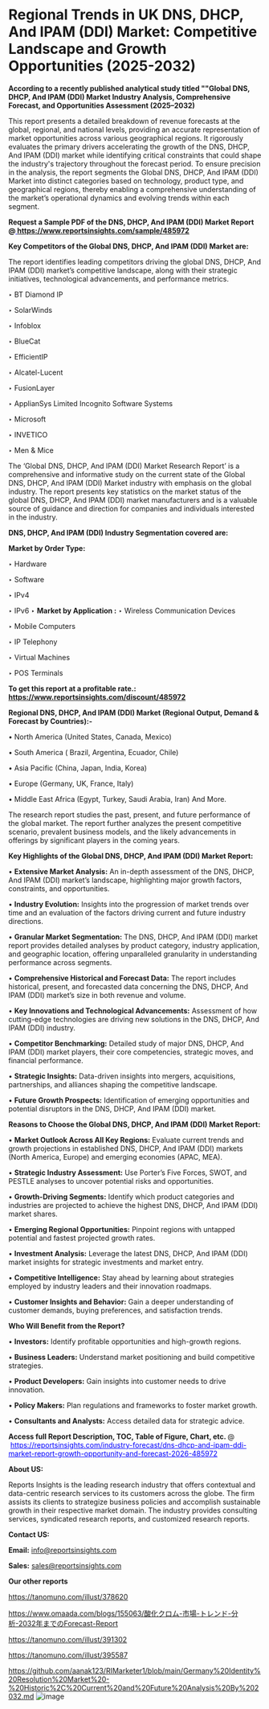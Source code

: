 # Regional Trends in UK DNS, DHCP, And IPAM (DDI) Market: Competitive Landscape and Growth Opportunities (2025-2032)

<strong>According to a recently published analytical study titled ""Global DNS, DHCP, And IPAM (DDI) Market Industry Analysis, Comprehensive Forecast, and Opportunities Assessment (2025–2032)</strong>

This report presents a detailed breakdown of revenue forecasts at the global, regional, and national levels, providing an accurate representation of market opportunities across various geographical regions. It rigorously evaluates the primary drivers accelerating the growth of the DNS, DHCP, And IPAM (DDI) market while identifying critical constraints that could shape the industry's trajectory throughout the forecast period. To ensure precision in the analysis, the report segments the Global DNS, DHCP, And IPAM (DDI) Market into distinct categories based on technology, product type, and geographical regions, thereby enabling a comprehensive understanding of the market’s operational dynamics and evolving trends within each segment.

<strong>Request a Sample PDF of the DNS, DHCP, And IPAM (DDI) Market Report </strong><strong>@<a href=https://www.reportsinsights.com/sample/485972 style=color:#0000ff;> https://www.reportsinsights.com/sample/485972</a></strong></font>

<strong>Key Competitors of the Global DNS, DHCP, And IPAM (DDI) Market are:</strong>

The report identifies leading competitors driving the global DNS, DHCP, And IPAM (DDI) market’s competitive landscape, along with their strategic initiatives, technological advancements, and performance metrics.

‣ BT Diamond IP

‣ SolarWinds

‣ Infoblox

‣ BlueCat

‣ EfficientIP

‣ Alcatel-Lucent

‣ FusionLayer

‣ ApplianSys Limited
 Incognito Software Systems

‣ Microsoft

‣ INVETICO

‣ Men & Mice

The ‘Global DNS, DHCP, And IPAM (DDI) Market Research Report’ is a comprehensive and informative study on the current state of the Global DNS, DHCP, And IPAM (DDI) Market industry with emphasis on the global industry. The report presents key statistics on the market status of the global DNS, DHCP, And IPAM (DDI) market manufacturers and is a valuable source of guidance and direction for companies and individuals interested in the industry.

<strong>DNS, DHCP, And IPAM (DDI) Industry Segmentation covered are:</strong>

<strong>Market by Order Type: </strong>

‣ Hardware

‣ Software

‣ IPv4

‣ IPv6
‣ 
<strong>Market by Application :</strong>
‣ Wireless Communication Devices

‣ Mobile Computers

‣ IP Telephony

‣ Virtual Machines

‣ POS Terminals

<strong>To get this report at a profitable rate.: <a href=https://www.reportsinsights.com/discount/485972 style=color:#0000ff;>https://www.reportsinsights.com/discount/485972</a></strong></font>

<strong>Regional DNS, DHCP, And IPAM (DDI) Market (Regional Output, Demand &amp; Forecast by Countries):-</strong>

• North America (United States, Canada, Mexico)

• South America ( Brazil, Argentina, Ecuador, Chile)

• Asia Pacific (China, Japan, India, Korea)

• Europe (Germany, UK, France, Italy)

• Middle East Africa (Egypt, Turkey, Saudi Arabia, Iran) And More.

The research report studies the past, present, and future performance of the global market. The report further analyzes the present competitive scenario, prevalent business models, and the likely advancements in offerings by significant players in the coming years.

<strong>Key Highlights of the Global DNS, DHCP, And IPAM (DDI) Market Report:</strong>

• <strong>Extensive Market Analysis:</strong> An in-depth assessment of the DNS, DHCP, And IPAM (DDI) market’s landscape, highlighting major growth factors, constraints, and opportunities.

• <strong>Industry Evolution:</strong> Insights into the progression of market trends over time and an evaluation of the factors driving current and future industry directions.

• <strong>Granular Market Segmentation:</strong> The DNS, DHCP, And IPAM (DDI) market report provides detailed analyses by product category, industry application, and geographic location, offering unparalleled granularity in understanding performance across segments.

• <strong>Comprehensive Historical and Forecast Data:</strong> The report includes historical, present, and forecasted data concerning the DNS, DHCP, And IPAM (DDI) market’s size in both revenue and volume.

• <strong>Key Innovations and Technological Advancements:</strong> Assessment of how cutting-edge technologies are driving new solutions in the DNS, DHCP, And IPAM (DDI) industry.

• <strong>Competitor Benchmarking:</strong> Detailed study of major DNS, DHCP, And IPAM (DDI) market players, their core competencies, strategic moves, and financial performance.

• <strong>Strategic Insights:</strong> Data-driven insights into mergers, acquisitions, partnerships, and alliances shaping the competitive landscape.

• <strong>Future Growth Prospects:</strong> Identification of emerging opportunities and potential disruptors in the DNS, DHCP, And IPAM (DDI) market.

<strong>Reasons to Choose the Global DNS, DHCP, And IPAM (DDI) Market Report:</strong>

• <strong>Market Outlook Across All Key Regions:</strong> Evaluate current trends and growth projections in established DNS, DHCP, And IPAM (DDI) markets (North America, Europe) and emerging economies (APAC, MEA).

• <strong>Strategic Industry Assessment:</strong> Use Porter’s Five Forces, SWOT, and PESTLE analyses to uncover potential risks and opportunities.

• <strong>Growth-Driving Segments:</strong> Identify which product categories and industries are projected to achieve the highest DNS, DHCP, And IPAM (DDI) market shares.

• <strong>Emerging Regional Opportunities:</strong> Pinpoint regions with untapped potential and fastest projected growth rates.

• <strong>Investment Analysis:</strong> Leverage the latest DNS, DHCP, And IPAM (DDI) market insights for strategic investments and market entry.

• <strong>Competitive Intelligence:</strong> Stay ahead by learning about strategies employed by industry leaders and their innovation roadmaps.

• <strong>Customer Insights and Behavior:</strong> Gain a deeper understanding of customer demands, buying preferences, and satisfaction trends.

<strong>Who Will Benefit from the Report?</strong>

• <strong>Investors:</strong> Identify profitable opportunities and high-growth regions.

• <strong>Business Leaders:</strong> Understand market positioning and build competitive strategies.

• <strong>Product Developers:</strong> Gain insights into customer needs to drive innovation.

• <strong>Policy Makers:</strong> Plan regulations and frameworks to foster market growth.

• <strong>Consultants and Analysts:</strong> Access detailed data for strategic advice.
</ul>
<strong>Access full Report Description, TOC, Table of Figure, Chart, etc. </strong>@  <a href=https://reportsinsights.com/industry-forecast/dns-dhcp-and-ipam-ddi-market-report-growth-opportunity-and-forecast-2026-485972 style=color:#0000ff;>https://reportsinsights.com/industry-forecast/dns-dhcp-and-ipam-ddi-market-report-growth-opportunity-and-forecast-2026-485972</a></font>

<strong><strong>About US</strong>:</strong>

Reports Insights is the leading research industry that offers contextual and data-centric research services to its customers across the globe. The firm assists its clients to strategize business policies and accomplish sustainable growth in their respective market domain. The industry provides consulting services, syndicated research reports, and customized research reports.

<strong>Contact US:</strong>

<p class=""""><b>Email:</b> <a href=mailto:info@reportsinsights.com>info@reportsinsights.com</a></p>
<p class=""""><b>Sales:</b> <a href=mailto:sales@reportsinsights.com>sales@reportsinsights.com</a></p>

<strong>Our other reports</strong>

<a href=https://tanomuno.com/illust/378620>https://tanomuno.com/illust/378620</a>

<a href=https://www.omaada.com/blogs/155063/酸化クロム-市場-トレンド-分析-2032年までのForecast-Report>https://www.omaada.com/blogs/155063/酸化クロム-市場-トレンド-分析-2032年までのForecast-Report</a>

<a href=https://tanomuno.com/illust/391302>https://tanomuno.com/illust/391302</a>

<a href=https://tanomuno.com/illust/395587>https://tanomuno.com/illust/395587</a>

<a href=https://github.com/aanak123/RIMarketer1/blob/main/Germany%20Identity%20Resolution%20Market%20-%20Historic%2C%20Current%20and%20Future%20Analysis%20By%202032.md>https://github.com/aanak123/RIMarketer1/blob/main/Germany%20Identity%20Resolution%20Market%20-%20Historic%2C%20Current%20and%20Future%20Analysis%20By%202032.md</a>
![image](https://github.com/user-attachments/assets/d42a527e-ef1d-4a8b-96fc-e8c2aabb3fab)
